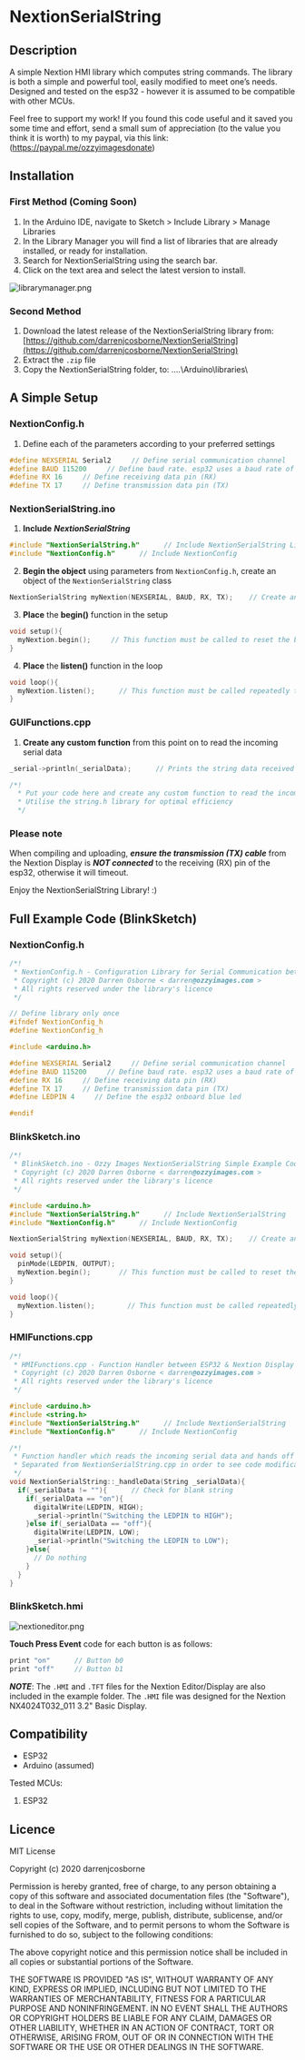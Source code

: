 # NextionSerialString

## Description
A simple Nextion HMI library which computes string commands. The library is both a simple and powerful tool, easily modified to meet one’s needs. Designed and tested on the esp32 - however it is assumed to be compatible with other MCUs.

Feel free to support my work! If you found this code useful and it saved you some time and effort, send a small sum of appreciation (to the value you think it is worth)
to my paypal, via this link: (https://paypal.me/ozzyimagesdonate)

## Installation

### First Method **(Coming Soon)**
1.  In the Arduino IDE, navigate to Sketch > Include Library > Manage Libraries
2.  In the Library Manager you will find a list of libraries that are already installed, or ready for installation.
3.  Search for NextionSerialString using the search bar.
4.  Click on the text area and select the latest version to install.

![librarymanager.png](./extras/media/librarymanager.png)

### Second Method
1. Download the latest release of the NextionSerialString library from: [https://github.com/darrenjcosborne/NextionSerialString](https://github.com/darrenjcosborne/NextionSerialString)
2. Extract the `.zip` file 
3. Copy the NextionSerialString folder, to: ....\Arduino\libraries\

## A Simple Setup

### NextionConfig.h

1. Define each of the parameters according to your preferred settings
````Cpp
#define NEXSERIAL Serial2     // Define serial communication channel
#define BAUD 115200     // Define baud rate. esp32 uses a baud rate of 115200
#define RX 16     // Define receiving data pin (RX)
#define TX 17     // Define transmission data pin (TX)
````
### NextionSerialString.ino

1.  **Include** ***NextionSerialString***
````Cpp
#include "NextionSerialString.h"      // Include NextionSerialString Library
#include "NextionConfig.h"      // Include NextionConfig
````
2.  **Begin the object** using parameters from `NextionConfig.h`, create an object of the `NextionSerialString` class
````Cpp
NextionSerialString myNextion(NEXSERIAL, BAUD, RX, TX);    // Create an object of NextionSerialString class with the name < myNextion >                  
````
3.  **Place** the **begin()** function in the setup
````Cpp
void setup(){
  myNextion.begin();     // This function must be called to reset the baud rate on the Nextion, to match that of the esp32
}
````
4. **Place** the **listen()** function in the loop
````Cpp
void loop(){
  myNextion.listen();      // This function must be called repeatedly to respond to touch events from the Nextion panel
}
````

### GUIFunctions.cpp

1. **Create any custom function** from this point on to read the incoming serial data
````Cpp
_serial->println(_serialData);      // Prints the string data received from the Nextion

/*!
  * Put your code here and create any custom function to read the incoming serial data
  * Utilise the string.h library for optimal efficiency
  */
````
### Please note
When compiling and uploading, ***ensure the transmission (TX) cable*** from the Nextion Display is ***NOT connected*** to the receiving (RX) pin of the esp32, otherwise it will timeout.

Enjoy the NextionSerialString Library! :)


## Full Example Code (BlinkSketch)

### NextionConfig.h
````Cpp
/*!
 * NextionConfig.h - Configuration Library for Serial Communication between ESP32 & Nextion Display using strings
 * Copyright (c) 2020 Darren Osborne < darren@ozzyimages.com >
 * All rights reserved under the library's licence
 */

// Define library only once
#ifndef NextionConfig_h
#define NextionConfig_h

#include <arduino.h>

#define NEXSERIAL Serial2     // Define serial communication channel
#define BAUD 115200     // Define baud rate. esp32 uses a baud rate of 115200
#define RX 16     // Define receiving data pin (RX)
#define TX 17     // Define transmission data pin (TX)
#define LEDPIN 4     // Define the esp32 onboard blue led

#endif
````

### BlinkSketch.ino
````Cpp
/*!
 * BlinkSketch.ino - Ozzy Images NextionSerialString Simple Example Code
 * Copyright (c) 2020 Darren Osborne < darren@ozzyimages.com > 
 * All rights reserved under the library's licence
 */

#include <arduino.h>
#include "NextionSerialString.h"      // Include NextionSerialString
#include "NextionConfig.h"      // Include NextionConfig

NextionSerialString myNextion(NEXSERIAL, BAUD, RX, TX);    // Create an object of NextionSerialString class with the name < myNextion >

void setup(){
  pinMode(LEDPIN, OUTPUT);
  myNextion.begin();       // This function must be called to reset the baud rate on the Nextion, to match that of the esp32
}

void loop(){  
  myNextion.listen();        // This function must be called repeatedly to respond to touch events from the Nextion panel
}
````

### HMIFunctions.cpp
````Cpp
/*!
 * HMIFunctions.cpp - Function Handler between ESP32 & Nextion Display
 * Copyright (c) 2020 Darren Osborne < darren@ozzyimages.com >
 * All rights reserved under the library's licence
 */

#include <arduino.h>
#include <string.h>
#include "NextionSerialString.h"      // Include NextionSerialString
#include "NextionConfig.h"      // Include NextionConfig

/*!
 * Function handler which reads the incoming serial data and hands off to a custom function
 * Separated from NextionSerialString.cpp in order to see code modifications/custom functions more clearly
 */
void NextionSerialString::_handleData(String _serialData){
  if(_serialData != ""){      // Check for blank string
    if(_serialData == "on"){
      digitalWrite(LEDPIN, HIGH);
      _serial->println("Switching the LEDPIN to HIGH");
    }else if(_serialData == "off"){
      digitalWrite(LEDPIN, LOW);
      _serial->println("Switching the LEDPIN to LOW");
    }else{
      // Do nothing
    } 
  }
}
````

### BlinkSketch.hmi

![nextioneditor.png](./extras/media/nextioneditor.png)

**Touch Press Event** code for each button is as follows:
````Cpp
print "on"      // Button b0
print "off"     // Button b1
````

***NOTE***: The `.HMI` and `.TFT` files for the Nextion Editor/Display are also included in the example folder.
The `.HMI` file was designed for the Nextion NX4024T032_011 3.2" Basic Display.

## Compatibility
* ESP32
* Arduino (assumed)

Tested MCUs:
1. ESP32

## Licence
MIT License

Copyright (c) 2020 darrenjcosborne

Permission is hereby granted, free of charge, to any person obtaining a copy
of this software and associated documentation files (the "Software"), to deal
in the Software without restriction, including without limitation the rights
to use, copy, modify, merge, publish, distribute, sublicense, and/or sell
copies of the Software, and to permit persons to whom the Software is
furnished to do so, subject to the following conditions:

The above copyright notice and this permission notice shall be included in all
copies or substantial portions of the Software.

THE SOFTWARE IS PROVIDED "AS IS", WITHOUT WARRANTY OF ANY KIND, EXPRESS OR
IMPLIED, INCLUDING BUT NOT LIMITED TO THE WARRANTIES OF MERCHANTABILITY,
FITNESS FOR A PARTICULAR PURPOSE AND NONINFRINGEMENT. IN NO EVENT SHALL THE
AUTHORS OR COPYRIGHT HOLDERS BE LIABLE FOR ANY CLAIM, DAMAGES OR OTHER
LIABILITY, WHETHER IN AN ACTION OF CONTRACT, TORT OR OTHERWISE, ARISING FROM,
OUT OF OR IN CONNECTION WITH THE SOFTWARE OR THE USE OR OTHER DEALINGS IN THE
SOFTWARE.
